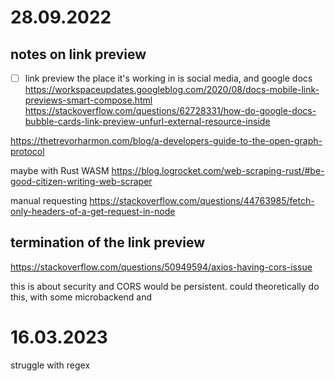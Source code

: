 
# 28.09.2022
## notes on link preview
- [ ] link preview
the place it's working in is social media, and google docs
https://workspaceupdates.googleblog.com/2020/08/docs-mobile-link-previews-smart-compose.html
https://stackoverflow.com/questions/62728331/how-do-google-docs-bubble-cards-link-preview-unfurl-external-resource-inside

https://thetrevorharmon.com/blog/a-developers-guide-to-the-open-graph-protocol

maybe with Rust WASM
https://blog.logrocket.com/web-scraping-rust/#be-good-citizen-writing-web-scraper

manual requesting
https://stackoverflow.com/questions/44763985/fetch-only-headers-of-a-get-request-in-node


## termination of the link preview
https://stackoverflow.com/questions/50949594/axios-having-cors-issue

this is about security and CORS would be persistent.
could theoretically do this, with some microbackend and 


# 16.03.2023
struggle with regex
